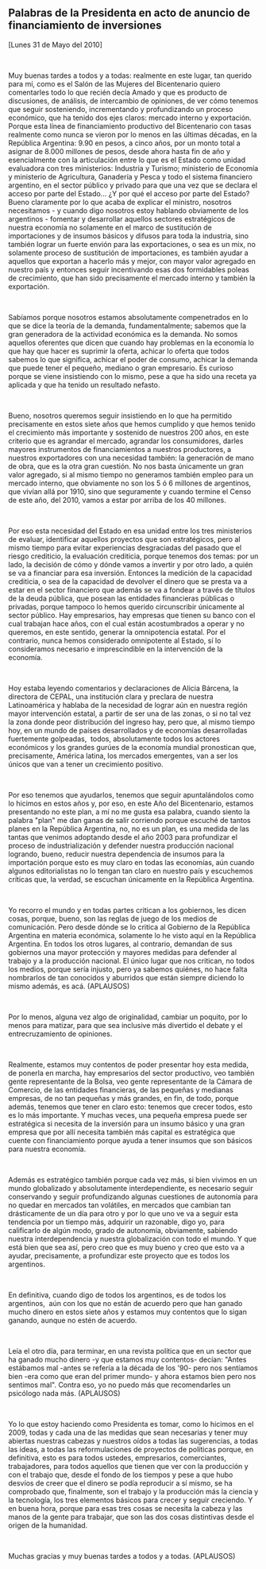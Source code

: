 Palabras de la Presidenta en acto de anuncio de financiamiento de inversiones
-----------------------------------------------------------------------------

[Lunes 31 de Mayo del 2010]

 

Muy buenas tardes a todos y a todas: realmente en este lugar, tan
querido para mí, como es el Salón de las Mujeres del Bicentenario quiero
comentarles todo lo que recién decía Amado y que es producto de
discusiones, de análisis, de intercambio de opiniones, de ver cómo
tenemos que seguir sosteniendo, incrementando y profundizando un proceso
económico, que ha tenido dos ejes claros: mercado interno y exportación.
Porque esta línea de financiamiento productivo del Bicentenario con
tasas realmente como nunca se vieron por lo menos en las últimas
décadas, en la República Argentina: 9.90 en pesos, a cinco años, por un
monto total a asignar de 8.000 millones de pesos, desde ahora hasta fin
de año y esencialmente con la articulación entre lo que es el Estado
como unidad evaluadora con tres ministerios: Industria y Turismo;
ministerio de Economía y ministerio de Agricultura, Ganadería y Pesca y
todo el sistema financiero argentino, en el sector público y privado
para que una vez que se declara el acceso por parte del Estado... ¿Y por
qué el acceso por parte del Estado? Bueno claramente por lo que acaba de
explicar el ministro, nosotros necesitamos - y cuando digo nosotros
estoy hablando obviamente de los argentinos - fomentar y desarrollar
aquellos sectores estratégicos de nuestra economía no solamente en el
marco de sustitución de importaciones y de insumos básicos y difusos
para toda la industria, sino también lograr un fuerte envión para las
exportaciones, o sea es un mix, no solamente proceso de sustitución de
importaciones, es también ayudar a aquellos que exportan a hacerlo más y
mejor, con mayor valor agregado en nuestro país y entonces seguir
incentivando esas dos formidables poleas de crecimiento, que han sido
precisamente el mercado interno y también la exportación.

 

Sabíamos porque nosotros estamos absolutamente compenetrados en lo que
se dice la teoría de la demanda, fundamentalmente; sabemos que la gran
generadora de la actividad económica es la demanda. No somos aquellos
oferentes que dicen que cuando hay problemas en la economía lo que hay
que hacer es suprimir la oferta, achicar lo oferta que todos sabemos lo
que significa, achicar el poder de consumo, achicar la demanda que puede
tener el pequeño, mediano o gran empresario. Es curioso porque se viene
insistiendo con lo mismo, pese a que ha sido una receta ya aplicada y
que ha tenido un resultado nefasto.

 

Bueno, nosotros queremos seguir insistiendo en lo que ha permitido
precisamente en estos siete años que hemos cumplido y que hemos tenido
el crecimiento más importante y sostenido de nuestros 200 años, en este
criterio que es agrandar el mercado, agrandar los consumidores, darles
mayores instrumentos de financiamientos a nuestros productores, a
nuestros exportadores con una necesidad también: la generación de mano
de obra, que es la otra gran cuestión. No nos basta únicamente un gran
valor agregado, si al mismo tiempo no generamos también empleo para un
mercado interno, que obviamente no son los 5 ó 6 millones de argentinos,
que vivían allá por 1910, sino que seguramente y cuando termine el Censo
de este año, del 2010, vamos a estar por arriba de los 40 millones.

 

Por eso esta necesidad del Estado en esa unidad entre los tres
ministerios de evaluar, identificar aquellos proyectos que son
estratégicos, pero al mismo tiempo para evitar experiencias desgraciadas
del pasado que el riesgo crediticio, la evaluación crediticia, porque
tenemos dos temas: por un lado, la decisión de cómo y dónde vamos a
invertir y por otro lado, a quién se va a financiar para esa inversión.
Entonces la medición de la capacidad crediticia, o sea de la capacidad
de devolver el dinero que se presta va a estar en el sector financiero
que además se va a fondear a través de títulos de la deuda pública, que
posean las entidades financieras públicas o privadas, porque tampoco lo
hemos querido circunscribir únicamente al sector público. Hay
empresarios, hay empresas que tienen su banco con el cual trabajan hace
años, con el cual están acostumbrados a operar y no queremos, en este
sentido, generar la omnipotencia estatal. Por el contrario, nunca hemos
considerado omnipotente al Estado, sí lo consideramos necesario e
imprescindible en la intervención de la economía.

 

Hoy estaba leyendo comentarios y declaraciones de Alicia Bárcena, la
directora de CEPAL, una institución clara y preclara de nuestra
Latinoamérica y hablaba de la necesidad de lograr aún en nuestra región
mayor intervención estatal, a partir de ser una de las zonas, o si no
tal vez la zona donde peor distribución del ingreso hay, pero que, al
mismo tiempo hoy, en un mundo de países desarrollados y de economías
desarrolladas fuertemente golpeadas,  todos, absolutamente todos los
actores económicos y los grandes gurúes de la economía mundial
pronostican que, precisamente, América latina, los mercados emergentes,
van a ser los únicos que van a tener un crecimiento positivo.

 

Por eso tenemos que ayudarlos, tenemos que seguir apuntalándolos como lo
hicimos en estos años y, por eso, en este Año del Bicentenario, estamos
presentando no este plan, a mí no me gusta esa palabra, cuando siento la
palabra "plan" me dan ganas de salir corriendo porque escuché de tantos
planes en la República Argentina, no, no es un plan, es una medida de
las tantas que venimos adoptando desde el año 2003 para profundizar el
proceso de industrialización y defender nuestra producción nacional
logrando, bueno, reducir nuestra dependencia de insumos para la
importación porque esto es muy claro en todas las economías, aún cuando
algunos editorialistas no lo tengan tan claro en nuestro país y
escuchemos críticas que, la verdad, se escuchan únicamente en la
República Argentina.

 

Yo recorro el mundo y en todas partes critican a los gobiernos, les
dicen cosas, porque, bueno, son las reglas de juego de los medios de
comunicación. Pero desde dónde se lo critica al Gobierno de la República
Argentina en materia económica, solamente lo he visto aquí en la
República Argentina. En todos los otros lugares, al contrario, demandan
de sus gobiernos una mayor protección y mayores medidas para defender al
trabajo y a la producción nacional. El único lugar que nos critican, no
todos los medios, porque sería injusto, pero ya sabemos quiénes, no hace
falta nombrarlos de tan conocidos y aburridos que están siempre diciendo
lo mismo además, es acá. (APLAUSOS)

 

Por lo menos, alguna vez algo de originalidad, cambiar un poquito, por
lo menos para matizar, para que sea inclusive más divertido el debate y
el entrecruzamiento de opiniones.

 

Realmente, estamos muy contentos de poder presentar hoy esta medida, de
ponerla en marcha, hay empresarios del sector productivo, veo también
gente representante de la Bolsa, veo gente representante de la Cámara de
Comercio, de las entidades financieras, de las pequeñas y medianas
empresas, de no tan pequeñas y más grandes, en fin, de todo, porque
además, tenemos que tener en claro esto: tenemos que crecer todos, esto
es lo más importante. Y muchas veces, una pequeña empresa puede ser
estratégica si necesita de la inversión para un insumo básico y una gran
empresa que por allí necesita también más capital es estratégica que
cuente con financiamiento porque ayuda a tener insumos que son básicos
para nuestra economía.

 

Además es estratégico también porque cada vez más, si bien vivimos en un
mundo globalizado y absolutamente interdependiente, es necesario seguir
conservando y seguir profundizando algunas cuestiones de autonomía para
no quedar en mercados tan volátiles, en mercados que cambian tan
drásticamente de un día para otro y por lo que uno ve va a seguir esta
tendencia por un tiempo más, adquirir un razonable, digo yo, para
calificarlo de algún modo, grado de autonomía, obviamente, sabiendo
nuestra interdependencia y nuestra globalización con todo el mundo. Y
que está bien que sea así, pero creo que es muy bueno y creo que esto va
a ayudar, precisamente, a profundizar este proyecto que es todos los
argentinos.

 

En definitiva, cuando digo de todos los argentinos, es de todos los
argentinos,  aún con los que no están de acuerdo pero que han ganado
mucho dinero en estos siete años y estamos muy contentos que lo sigan
ganando, aunque no estén de acuerdo.

 

Leía el otro día, para terminar, en una revista política que en un
sector que ha ganado mucho dinero -y que estamos muy contentos- decían:
"Antes estábamos mal -antes se refería a la década de los '90- pero nos
sentíamos bien -era como que eran del primer mundo- y ahora estamos bien
pero nos sentimos mal". Contra eso, yo no puedo más que recomendarles un
psicólogo nada más. (APLAUSOS)

 

Yo lo que estoy haciendo como Presidenta es tomar, como lo hicimos en el
2009, todas y cada una de las medidas que sean necesarias y tener muy
abiertas nuestras cabezas y nuestros oídos a todas las sugerencias, a
todas las ideas, a todas las reformulaciones de proyectos de políticas
porque, en definitiva, esto es para todos ustedes, empresarios,
comerciantes, trabajadores, para todos aquellos que tienen que ver con
la producción y con el trabajo que, desde el fondo de los tiempos y pese
a que hubo desvíos de creer que el dinero se podía reproducir a sí
mismo, se ha comprobado que, finalmente, son el trabajo y la producción
más la ciencia y la tecnología, los tres elementos básicos para crecer y
seguir creciendo. Y en buena hora, porque para esas tres cosas se
necesita la cabeza y las manos de la gente para trabajar, que son las
dos cosas distintivas desde el origen de la humanidad.

 

Muchas gracias y muy buenas tardes a todos y a todas. (APLAUSOS)      

  

 

 

 
